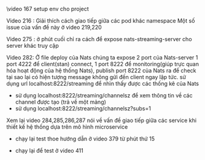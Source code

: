 \video 167 setup env cho project
 
Video 216 : Giải thích cách giao tiếp giữa các pod khác namespace
Một số issue của vấn đề này ở video 219,220

Video 275 : ở phút cuối chỉ ra cách để expose nats-streaming-server cho server khác truy cập

Video 282: Ở file deploy của Nats chúng ta expose 2 port của Nats-server 1 port 4222 để client(stan) connect, 1 port 8222 để monitoring(giúp trực quan hóa hoạt động của hệ thống Nats), publish port 8222 của Nats ra để check tại sao lại có hiện tượng message không gửi đến client ngay lập tức. sử dụng url localhost:8222/streaming để nhìn thấy được các thống kê của Nats
- sử dụng localhost:8222/streaming/channelsz để xem thông tin về các channel được tạo (trả về một mảng)
- sử dụng localhost:8222/streaming/channelsz?subs=1 

Xem lại video 284,285,286,287 nói về vấn đề giao tiếp giữa các service khi thiết kế hệ thống dựa trên mô hình microservice 

- chạy lại test thoe hướng dẫn ở video 379 từ phút thứ 15


- chạy lại để test ở video 411 